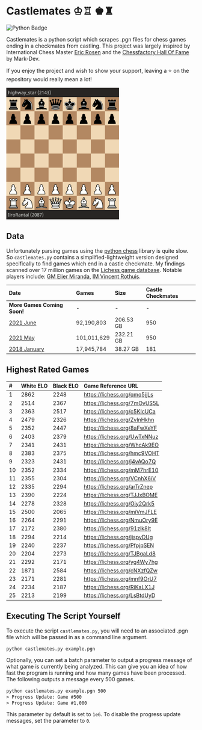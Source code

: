 # Castlemates ♔♖ ♚♜
![Python Badge](https://img.shields.io/badge/Python-007396?style=for-the-badge&labelColor=black&logo=Python&logoColor=white) 

Castlemates is a python script which scrapes .pgn files for chess games ending in a checkmates from castling. This project was largely inspired by International Chess Master [Eric Rosen](https://twitter.com/im_rosen?lang=en) and the [Chessfactory Hall Of Fame](https://github.com/mark-dev/chessfactory-hall-of-fame) by Mark-Dev. 

If you enjoy the project and wish to show your support, leaving a ⭐ on the repository would really mean a lot!

<a href="https://lichess.org/CW7va6EJ" target="_blank"><img src="exampleCastlemate.gif" width=300></a>

## Data
Unfortunately parsing games using the [python chess](https://python-chess.readthedocs.io/en/latest/) library is quite slow. So `castlemates.py` contains a simplified-lightweight version designed specifically to find games which end in a castle checkmate. My findings scanned over 17 million games on the [Lichess game database](https://database.lichess.org/). Notable players include: [GM Elier Miranda](https://lichess.org/7mOvUS5L), [IM Vincent Rothuis](https://lichess.org/qmq5jjLs).

| Date                                                                                | Games       | Size         | Castle Checkmates  |
|:------------------------------------------------------------------------------------|:------------|:-------------|:-------------------|
| **More Games Coming Soon!**                                                         | -           | -            | -                  |
| [2021 June](https://github.com/owenps/Castlemates/blob/main/results/2021-06.txt)    | 92,190,803  | 206.53 GB    | 950                |
| [2021 May](https://github.com/owenps/Castlemates/blob/main/results/2021-05.txt)     | 101,011,629 | 232.21 GB    | 950                |
| [2018 January](https://github.com/owenps/Castlemates/blob/main/results/2018-01.txt) | 17,945,784  | 38.27 GB     | 181                |

## Highest Rated Games

| #  | White ELO | Black ELO | Game Reference URL           |   
|:---|:----------|:----------|:-----------------------------|
| 1  | 2862      | 2248      | https://lichess.org/qmq5jjLs | <!-- 5110 -->
| 2  | 2514      | 2367      | https://lichess.org/7mOvUS5L | <!-- 4881 -->
| 3  | 2363      | 2517      | https://lichess.org/c5KIcUCa | <!-- 4880 --> 
| 4  | 2479      | 2326      | https://lichess.org/ZvlnHkhn | <!-- 4805 --> 
| 5  | 2352      | 2447      | https://lichess.org/8aFwXeYF | <!-- 4799 -->
| 6  | 2403      | 2379      | https://lichess.org/UwTxNNuz | <!-- 4782 -->
| 7  | 2341      | 2431      | https://lichess.org/WhcAk9EO | <!-- 4772 --> 
| 8  | 2383      | 2375      | https://lichess.org/hmc9VOHT | <!-- 4758 --> 
| 9  | 2323      | 2431      | https://lichess.org/j4vAQo7Q | <!-- 4754 --> 
| 10 | 2352      | 2334      | https://lichess.org/mM7hrE10 | <!-- 4686 --> 
| 11 | 2355      | 2304      | https://lichess.org/VCnhX6iV | <!-- 4659 -->
| 12 | 2335      | 2294      | https://lichess.org/arTrZnep | <!-- 4629 -->
| 13 | 2390      | 2224      | https://lichess.org/TJJxBOME | <!-- 4614 -->
| 14 | 2278      | 2328      | https://lichess.org/Oiy2Qrk5 | <!-- 4606 --> 
| 15 | 2500      | 2065      | https://lichess.org/miVmJFLE | <!-- 4565 -->
| 16 | 2264      | 2291      | https://lichess.org/NmuOry9E | <!-- 4555 -->
| 17 | 2172      | 2380      | https://lichess.org/91zlk8It | <!-- 4552 --> 
| 18 | 2294      | 2214      | https://lichess.org/jispyDUg | <!-- 4508 --> 
| 19 | 2240      | 2237      | https://lichess.org/PfpjpSEN | <!-- 4477 -->
| 20 | 2204      | 2273      | https://lichess.org/TJBgaLd8 | <!-- 4477 --> 
| 21 | 2292      | 2171      | https://lichess.org/yg4Wy7hg | <!-- 4463 -->
| 22 | 1871      | 2584      | https://lichess.org/cNXzfQZw | <!-- 4455 -->
| 23 | 2171      | 2281      | https://lichess.org/mnf9OrU7 | <!-- 4452 -->
| 24 | 2234      | 2187      | https://lichess.org/RiKaLX1J | <!-- 4421 --> 
| 25 | 2213      | 2199      | https://lichess.org/LsBtdUyD | <!-- 4412 -->   

## Executing The Script Yourself
To execute the script `castlemates.py`, you will need to an associated .pgn file which will be passed in as a command line argument. 
```
python castlemates.py example.pgn
```
Optionally, you can set a batch parameter to output a progress message of what game is currently being analyzed. This can give you an idea of how fast the program is running and how many games have been processed. The following outputs a message every 500 games. 
```
python castlemates.py example.pgn 500
> Progress Update: Game #500
> Progress Update: Game #1,000
```
This parameter by default is set to `1e6`. To disable the progress update messages, set the parameter to `0`.
